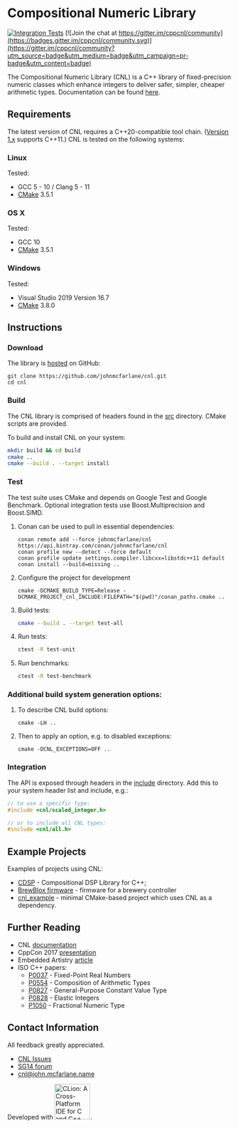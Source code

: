 # Compositional Numeric Library

[![Integration Tests](https://github.com/johnmcfarlane/cnl/workflows/Integration%20Tests/badge.svg)](https://github.com/johnmcfarlane/cnl/actions?query=workflow:Test+branch:main)
[![Join the chat at https://gitter.im/cppcnl/community](https://badges.gitter.im/cppcnl/community.svg)](https://gitter.im/cppcnl/community?utm_source=badge&utm_medium=badge&utm_campaign=pr-badge&utm_content=badge)

The Compositional Numeric Library (CNL) is a C++ library of fixed-precision numeric classes which enhance integers to
deliver safer, simpler, cheaper arithmetic types.
Documentation can be found [here](http://johnmcfarlane.github.io/cnl/).

## Requirements

The latest version of CNL requires a C++20-compatible tool chain.
([Version 1.x](https://github.com/johnmcfarlane/cnl/tree/v1.x) supports C++11.)
CNL is tested on the following systems:

### Linux

Tested:

- GCC 5 - 10 / Clang 5 - 11
- [CMake](https://cmake.org/download/) 3.5.1

### OS X

Tested:

- GCC 10
- [CMake](https://cmake.org/download/) 3.5.1

### Windows

Tested:

- Visual Studio 2019 Version 16.7
- [CMake](https://cmake.org/download/) 3.8.0

## Instructions

### Download

The library is [hosted](https://github.com/johnmcfarlane/cnl) on GitHub:

```shell
git clone https://github.com/johnmcfarlane/cnl.git
cd cnl
```

### Build

The CNL library is comprised of headers found in the [src](src) directory.
CMake scripts are provided.

To build and install CNL on your system:

```sh
mkdir build && cd build
cmake ..
cmake --build . --target install
```

### Test

The test suite uses CMake and depends on Google Test and Google Benchmark.
Optional integration tests use Boost.Multiprecision and Boost.SIMD.

1. Conan can be used to pull in essential dependencies:

   ```shell
   conan remote add --force johnmcfarlane/cnl https://api.bintray.com/conan/johnmcfarlane/cnl
   conan profile new --detect --force default
   conan profile update settings.compiler.libcxx=libstdc++11 default
   conan install --build=missing ..
   ```

2. Configure the project for development

   ```shell
   cmake -DCMAKE_BUILD_TYPE=Release -DCMAKE_PROJECT_cnl_INCLUDE:FILEPATH="$(pwd)"/conan_paths.cmake ..
   ```

3. Build tests:

   ```sh
   cmake --build . --target test-all
   ```

4. Run tests:

   ```sh
   ctest -R test-unit
   ```

5. Run benchmarks:

   ```sh
   ctest -R test-benchmark
   ```

### Additional build system generation options:

1. To describe CNL build options:

   `cmake -LH ..`

2. Then to apply an option, e.g. to disabled exceptions:

   `cmake -DCNL_EXCEPTIONS=OFF ..`

### Integration

The API is exposed through headers in the [include](./include/) directory.
Add this to your system header list and include, e.g.:

```c++
// to use a specific type:
#include <cnl/scaled_integer.h>

// or to include all CNL types:
#include <cnl/all.h>
```

## Example Projects

Examples of projects using CNL:

* [CDSP](https://github.com/hbe72/cdsp) - Compositional DSP Library for 
  C++;
* [BrewBlox firmware](https://github.com/BrewBlox/brewblox-firmware) - firmware for a brewery controller
* [cnl_example](https://github.com/johnmcfarlane/cnl_example) - minimal
  CMake-based project which uses CNL as a dependency.

## Further Reading

- CNL [documentation](http://johnmcfarlane.github.io/cnl/)
- CppCon 2017 [presentation](https://youtu.be/GEfmV3Xcuok)
- Embedded Artistry [article](https://embeddedartistry.com/blog/2017/8/25/c11-fixed-point-arithemetic-library)
- ISO C++ papers:
  - [P0037](http://wg21.link/p0037) - Fixed-Point Real Numbers
  - [P0554](http://wg21.link/p0554) - Composition of Arithmetic Types
  - [P0827](http://wg21.link/p0827) - General-Purpose Constant Value Type
  - [P0828](http://wg21.link/p0828) - Elastic Integers
  - [P1050](http://wg21.link/p1050) - Fractional Numeric Type

## Contact Information

All feedback greatly appreciated.

- [CNL Issues](https://github.com/johnmcfarlane/cnl/issues)
- [SG14 forum](https://groups.google.com/a/isocpp.org/forum/#!forum/sg14)
- [cnl@john.mcfarlane.name](mailto:cnl@john.mcfarlane.name)

Developed with [<img src="doc/logo_CLion.svg" alt="CLion: A Cross-Platform IDE for C and C++ by JetBrains" width="80" />](https://www.jetbrains.com/?from=Crag).
